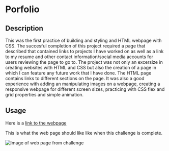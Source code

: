 # Porfolio

## Description

This was the first practice of building and styling and HTML webpage with CSS. The succesful completion of this project required a page that described that contained links to projects I have worked on as well as a link to my resume and other contact information/social media accounts for users reviewing the page to go to. The project was not only an excersize in creating websites with HTML and CSS but also the creation of a page in which I can feature any future work that I have done. 
The HTML page contains links to different sections on the page. It was also a good experience with adding an manipulating images on a webpage, creating a responsive webpage for different screen sizes, practicing with CSS flex and grid properties and simple animation.

## Usage

Here is a [link to the webpage](https://rozierhj.github.io/Challenge.01-Selectors-Semantic_Elements/#search-engine-optimization)


This is what the web page should like like when this challenge is complete.

![Image of web page from challenge](/assets/images/PortfolioWebsite.png)